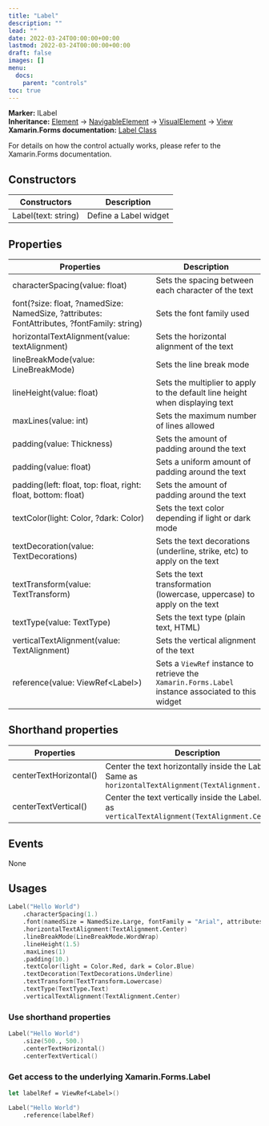 ```yaml
---
title: "Label"
description: ""
lead: ""
date: 2022-03-24T00:00:00+00:00
lastmod: 2022-03-24T00:00:00+00:00
draft: false
images: []
menu:
  docs:
    parent: "controls"
toc: true
---
```


**Marker:** ILabel  
**Inheritance:** [Element](element.md) -> [NavigableElement](navigableelement.md) -> [VisualElement](visualelement.md) -> [View](view.md)  
**Xamarin.Forms documentation:** [Label Class](https://docs.microsoft.com/en-us/dotnet/api/xamarin.forms.label)

For details on how the control actually works, please refer to the Xamarin.Forms documentation.

## Constructors

| Constructors | Description |
|--|--|
| Label(text: string) | Define a Label widget |

## Properties

| Properties | Description |
|--|--|
| characterSpacing(value: float) | Sets the spacing between each character of the text |
| font(?size: float, ?namedSize: NamedSize, ?attributes: FontAttributes, ?fontFamily: string) | Sets the font family used |
| horizontalTextAlignment(value: textAlignment) | Sets the horizontal alignment of the text |
| lineBreakMode(value: LineBreakMode) | Sets the line break mode |
| lineHeight(value: float) | Sets the multiplier to apply to the default line height when displaying text |
| maxLines(value: int) | Sets the maximum number of lines allowed |
| padding(value: Thickness) | Sets the amount of padding around the text |
| padding(value: float) | Sets a uniform amount of padding around the text |
| padding(left: float, top: float, right: float, bottom: float) | Sets the amount of padding around the text |
| textColor(light: Color, ?dark: Color) | Sets the text color depending if light or dark mode |
| textDecoration(value: TextDecorations) | Sets the text decorations (underline, strike, etc) to apply on the text |
| textTransform(value: TextTransform) | Sets the text transformation (lowercase, uppercase) to apply on the text |
| textType(value: TextType) | Sets the text type (plain text, HTML) |
| verticalTextAlignment(value: TextAlignment) | Sets the vertical alignment of the text |
| reference(value: ViewRef&lt;Label&gt;) | Sets a `ViewRef` instance to retrieve the `Xamarin.Forms.Label` instance associated to this widget |

## Shorthand properties

| Properties | Description |
|--|--|
| centerTextHorizontal() | Center the text horizontally inside the Label. Same as `horizontalTextAlignment(TextAlignment.Center)` |
| centerTextVertical() | Center the text vertically inside the Label. Same as `verticalTextAlignment(TextAlignment.Center)`  |

## Events

None

## Usages

```fs
Label("Hello World")
    .characterSpacing(1.)
    .font(namedSize = NamedSize.Large, fontFamily = "Arial", attributes = FontAttributes.Bold)
    .horizontalTextAlignment(TextAlignment.Center)
    .lineBreakMode(LineBreakMode.WordWrap)
    .lineHeight(1.5)
    .maxLines(1)
    .padding(10.)
    .textColor(light = Color.Red, dark = Color.Blue)
    .textDecoration(TextDecorations.Underline)
    .textTransform(TextTransform.Lowercase)
    .textType(TextType.Text)
    .verticalTextAlignment(TextAlignment.Center)
```

### Use shorthand properties

```fs
Label("Hello World")
    .size(500., 500.)
    .centerTextHorizontal()
    .centerTextVertical()
```

### Get access to the underlying Xamarin.Forms.Label

```fs
let labelRef = ViewRef<Label>()

Label("Hello World")
    .reference(labelRef)
```
